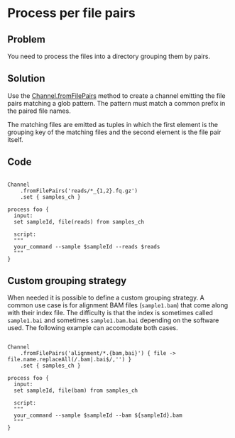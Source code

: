 # Process per file pairs 

## Problem 

You need to process the files into a directory grouping them by pairs. 

## Solution 

Use the [Channel.fromFilePairs](https://www.nextflow.io/docs/latest/channel.html#fromfilepairs) method to create a channel emitting the file pairs matching a glob pattern. The pattern must match a common prefix in the paired file names.

The matching files are emitted as tuples in which the first element is the grouping key of the matching files and the second element is the file pair itself. 


## Code

```nextflow 

Channel
    .fromFilePairs('reads/*_{1,2}.fq.gz')
    .set { samples_ch }

process foo {
  input:
  set sampleId, file(reads) from samples_ch

  script:
  """
  your_command --sample $sampleId --reads $reads
  """
}

```    

## Custom grouping strategy

When needed it is possible to define a custom grouping strategy. A common use case is for alignment BAM files (`sample1.bam`) that come along with their index file. The difficulty is that the index is sometimes called `sample1.bai` and sometimes `sample1.bam.bai` depending on the software used. The following example can accomodate both cases. 

```nextflow 

Channel
    .fromFilePairs('alignment/*.{bam,bai}') { file -> file.name.replaceAll(/.bam|.bai$/,'') }
    .set { samples_ch }

process foo {
  input:
  set sampleId, file(bam) from samples_ch

  script:
  """
  your_command --sample $sampleId --bam ${sampleId}.bam
  """
}

```    
